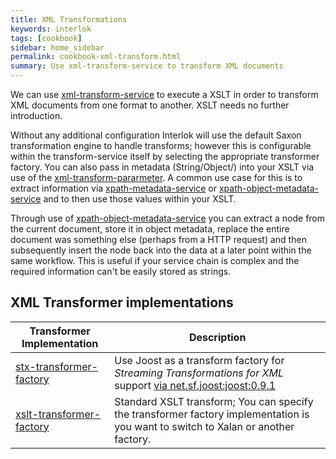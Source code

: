 ```yaml
---
title: XML Transformations
keywords: interlok
tags: [cookbook]
sidebar: home_sidebar
permalink: cookbook-xml-transform.html
summary: Use xml-transform-service to transform XML documents
---
```


We can use [xml-transform-service] to execute a XSLT in order to transform XML documents from one format to another. XSLT needs no further introduction.

Without any additional configuration Interlok will use the default Saxon transformation engine to handle transforms; however this is configurable within the transform-service itself by selecting the appropriate transformer factory. You can also pass in metadata (String/Object/) into your XSLT via use of the [xml-transform-pararmeter]. A common use case for this is to extract information via [xpath-metadata-service] or [xpath-object-metadata-service] and to then use those values within your XSLT.

Through use of [xpath-object-metadata-service] you can extract a node from the current document, store it in object metadata, replace the entire document was something else (perhaps from a HTTP request) and then subsequently insert the node back into the data at a later point within the same workflow. This is useful if your service chain is complex and the required information can't be easily stored as strings.

## XML Transformer implementations ##

|Transformer Implementation| Description|
|----|----
|[stx-transformer-factory][]| Use Joost as a transform factory for _Streaming Transformations for XML_ support [via net.sf.joost:joost:0.9.1](http://joost.sourceforge.net/)|
|[xslt-transformer-factory][]| Standard XSLT transform; You can specify the transformer factory implementation is you want to switch to Xalan or another factory. |



[xml-transform-service]: https://nexus.adaptris.net/nexus/content/sites/javadocs/com/adaptris/interlok-core/3.9-SNAPSHOT/com/adaptris/core/transform/XmlTransformService.html
[xml-transform-pararmeter]: https://nexus.adaptris.net/nexus/content/sites/javadocs/com/adaptris/interlok-core/3.9-SNAPSHOT/com/adaptris/core/transform/XmlTransformParameter.html
[xpath-metadata-service]: https://nexus.adaptris.net/nexus/content/sites/javadocs/com/adaptris/interlok-core/3.9-SNAPSHOT/com/adaptris/core/services/metadata/XpathMetadataService.html
[xpath-object-metadata-service]: https://nexus.adaptris.net/nexus/content/sites/javadocs/com/adaptris/interlok-core/3.9-SNAPSHOT/com/adaptris/core/services/metadata/XpathObjectMetadataService.html
[xslt-transformer-factory]: https://nexus.adaptris.net/nexus/content/sites/javadocs/com/adaptris/interlok-core/3.9-SNAPSHOT/com/adaptris/util/text/xml/XsltTransformerFactory.html
[stx-transformer-factory]: https://nexus.adaptris.net/nexus/content/sites/javadocs/com/adaptris/interlok-core/3.9-SNAPSHOT/com/adaptris/util/text/xml/StxTransformerFactory.html
